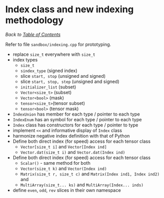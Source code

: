 # Index class and new indexing methodology

_Back to [Table of Contents](../README.md)_

Refer to file `sandbox/indexing.cpp` for prototyping.

* replace `size_t` everywhere with `size_t`
* index types
   * `size_t`
   * `sindex_type`  (signed index)
   * slice `start, stop`  (unsigned and signed)
   * slice `start, stop, step` (unsigned and signed)
   * `initializer_list` (subset)
   * `Vector<size_t>` (subset)
   * `Vector<bool>`  (mask)
   * `tensor<size_t>`(tensor subset)
   * `tensor<bool>`  (tensor mask)
* `IndexUnion` has member for each type / pointer to each type
* `IndexEnum` has an symbol for each type / pointer to each type
* `Index` class has constructors for each type / pointer to type
* implement `<<` and informative display of `Index` class
* harmonize negative index definition with that of Python
* Define both direct index (for speed) access for each tensor class
   * `Vector[size_t i]` and `Vector[Index ind]`
   * `Vector.dat(size_t i)` and `Vector.dat(Index ind)`
* Define both direct index (for speed) access for each tensor class
   * `Scalar()` - same method for both
   * `Vector(size_t k)` and `Vector(Index ind)`
   * `Matrix(size_t r, size_t c)` and  `Matrix(Index ind1, Index ind2)` and 
   * `MultiArray(size_t... ks)` and  `MultiArray(Index... inds)`
* define `even`, `odd`, `rev` slices in their own namespace


